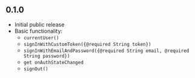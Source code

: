 ## 0.1.0

* Initial public release
* Basic functionality:
    * `currentUser()`
    * `signInWithCustomToken({@required String token})`
    * `signInWithEmailAndPassword({@required String email, @required String password})`
    * `get onAuthStateChanged`
    * `signOut()`